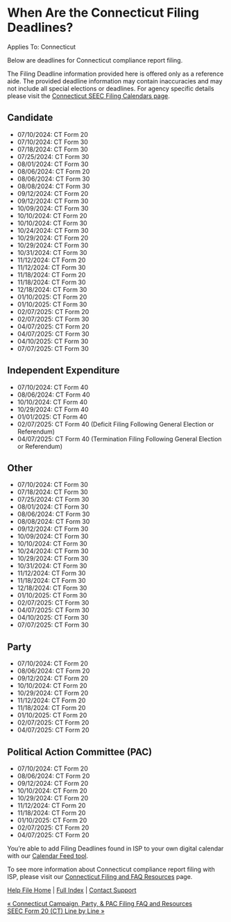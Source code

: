  When Are the Connecticut Filing Deadlines?
==========

Applies To: Connecticut

Below are deadlines for Connecticut compliance report filing.

The Filing Deadline information provided here is offered only as a reference aide. The provided deadline information may contain inaccuracies and may not include all special elections or deadlines. For agency specific details please visit the [Connecticut SEEC Filing Calendars page](https://seec.ct.gov/Portal/filingcalendars).

Candidate
----------

* 07/10/2024: CT Form 20
* 07/10/2024: CT Form 30
* 07/18/2024: CT Form 30
* 07/25/2024: CT Form 30
* 08/01/2024: CT Form 30
* 08/06/2024: CT Form 20
* 08/06/2024: CT Form 30
* 08/08/2024: CT Form 30
* 09/12/2024: CT Form 20
* 09/12/2024: CT Form 30
* 10/09/2024: CT Form 30
* 10/10/2024: CT Form 20
* 10/10/2024: CT Form 30
* 10/24/2024: CT Form 30
* 10/29/2024: CT Form 20
* 10/29/2024: CT Form 30
* 10/31/2024: CT Form 30
* 11/12/2024: CT Form 20
* 11/12/2024: CT Form 30
* 11/18/2024: CT Form 20
* 11/18/2024: CT Form 30
* 12/18/2024: CT Form 30
* 01/10/2025: CT Form 20
* 01/10/2025: CT Form 30
* 02/07/2025: CT Form 20
* 02/07/2025: CT Form 30
* 04/07/2025: CT Form 20
* 04/07/2025: CT Form 30
* 04/10/2025: CT Form 30
* 07/07/2025: CT Form 30

Independent Expenditure
----------

* 07/10/2024: CT Form 40
* 08/06/2024: CT Form 40
* 10/10/2024: CT Form 40
* 10/29/2024: CT Form 40
* 01/01/2025: CT Form 40
* 02/07/2025: CT Form 40 (Deficit Filing Following General Election or Referendum)
* 04/07/2025: CT Form 40 (Termination Filing Following General Election or Referendum)

Other
----------

* 07/10/2024: CT Form 30
* 07/18/2024: CT Form 30
* 07/25/2024: CT Form 30
* 08/01/2024: CT Form 30
* 08/06/2024: CT Form 30
* 08/08/2024: CT Form 30
* 09/12/2024: CT Form 30
* 10/09/2024: CT Form 30
* 10/10/2024: CT Form 30
* 10/24/2024: CT Form 30
* 10/29/2024: CT Form 30
* 10/31/2024: CT Form 30
* 11/12/2024: CT Form 30
* 11/18/2024: CT Form 30
* 12/18/2024: CT Form 30
* 01/10/2025: CT Form 30
* 02/07/2025: CT Form 30
* 04/07/2025: CT Form 30
* 04/10/2025: CT Form 30
* 07/07/2025: CT Form 30

Party
----------

* 07/10/2024: CT Form 20
* 08/06/2024: CT Form 20
* 09/12/2024: CT Form 20
* 10/10/2024: CT Form 20
* 10/29/2024: CT Form 20
* 11/12/2024: CT Form 20
* 11/18/2024: CT Form 20
* 01/10/2025: CT Form 20
* 02/07/2025: CT Form 20
* 04/07/2025: CT Form 20

Political Action Committee (PAC)
----------

* 07/10/2024: CT Form 20
* 08/06/2024: CT Form 20
* 09/12/2024: CT Form 20
* 10/10/2024: CT Form 20
* 10/29/2024: CT Form 20
* 11/12/2024: CT Form 20
* 11/18/2024: CT Form 20
* 01/10/2025: CT Form 20
* 02/07/2025: CT Form 20
* 04/07/2025: CT Form 20

You’re able to add Filing Deadlines found in ISP to your own digital calendar with our [Calendar Feed tool](https://ispolitical.com/Calendar-Feeds).

To see more information about Connecticut compliance report filing with ISP, please visit our [Connecticut Filing and FAQ Resources](https://ispolitical.com/connecticut-campaign-party-pac-filing-faq-and-resources/) page.

[Help File Home](/help/) | [Full Index](/Help-File-Directory/) | [Contact Support](mailto:support@ISPolitical.com)

[« Connecticut Campaign, Party, & PAC Filing FAQ and Resources](/Connecticut-Campaign-Party-PAC-Filing-FAQ-and-Resources)  
[SEEC Form 20 (CT) Line by Line »](/SEEC-Form-2-CT-Line-by-Line)